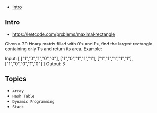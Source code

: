 - [Intro](#intro)

## Intro

- https://leetcode.com/problems/maximal-rectangle

Given a 2D binary matrix filled with 0's and 1's, find the largest rectangle containing only 1's and return its area.
Example:

Input:
[
  ["1","0","1","0","0"],
  ["1","0","1","1","1"],
  ["1","1","1","1","1"],
  ["1","0","0","1","0"]
]
Output: 6



## Topics

- `Array`
- `Hash Table`
- `Dynamic Programming`
- `Stack`


